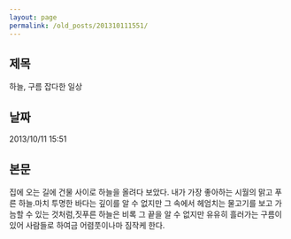 ```yaml
---
layout: page
permalink: /old_posts/201310111551/
---
```


## 제목
하늘, 구름 잡다한 일상

## 날짜
2013/10/11 15:51

## 본문
집에 오는 길에 건물 사이로 하늘을 올려다 보았다. 내가 가장 좋아하는 시월의 맑고 푸른 하늘.마치 투명한 바다는 깊이를 알 수 없지만 그 속에서 헤엄치는 물고기를 보고 가늠할 수 있는 것처럼,짓푸른 하늘은 비록 그 끝을 알 수 없지만 유유히 흘러가는 구름이 있어 사람들로 하여금 어렴풋이나마 짐작케 한다.